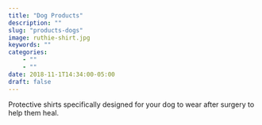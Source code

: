 ```yaml
---
title: "Dog Products"
description: ""
slug: "products-dogs"
image: ruthie-shirt.jpg
keywords: ""
categories: 
    - ""
    - ""
date: 2018-11-1T14:34:00-05:00
draft: false
---
```


Protective shirts specifically designed for your dog to wear after surgery to help them heal.